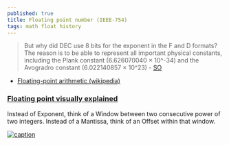 ```yaml
---
published: true
title: Floating point number (IEEE-754)
tags: math float history
---
```

> But why did DEC use 8 bits for the exponent in the F and D formats? The reason is to be able to represent all important physical constants, including the Plank constant (6.626070040 × 10^-34) and the Avogradro constant (6.022140857 × 10^23) - [SO](https://retrocomputing.stackexchange.com/questions/13493/where-did-the-free-parameters-of-ieee-754-come-from/13496#13496)

- [Floating-point arithmetic (wikipedia)](https://en.wikipedia.org/wiki/Floating-point_arithmetic)

### [	Floating point visually explained](https://news.ycombinator.com/item?id=29368529)

Instead of Exponent, think of a Window between two consecutive power of two integers. Instead of a Mantissa, think of an Offset within that window.

[![caption](https://fabiensanglard.net/floating_point_visually_explained/floating_point_intuitive.svg)](https://fabiensanglard.net/floating_point_visually_explained/)